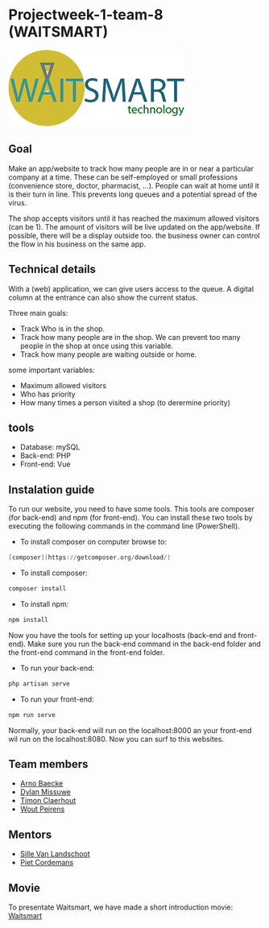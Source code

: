 ﻿# Projectweek-1-team-8 (WAITSMART)

![WAITSMART](img/readme-logo.png)
 
## Goal
Make an app/website to track how many people are in or near a particular company at a time. These can be self-employed or small professions (convenience store, doctor, pharmacist, ...).
People can wait at home until it is their turn in line. This prevents long queues and a potential spread of the virus.

The shop accepts visitors until it has reached the maximum allowed visitors (can be 1).
The amount of visitors will be live updated on the app/website. If possible, there will be a display outside too.
the business owner can control the flow in his business on the same app.

## Technical details
With a (web) application, we can give users access to the queue. A digital column at the entrance can also show the current status.

Three main goals:
- Track Who is in the shop.
- Track how many people are in the shop. We can prevent too many people in the shop at once using this variable.
- Track how many people are waiting outside or home.

some important variables:
- Maximum allowed visitors
- Who has priority
- How many times a person visited a shop (to derermine priority)

## tools
- Database: mySQL
- Back-end: PHP
- Front-end: Vue

## Instalation guide
To run our website, you need to have some tools. This tools are composer (for back-end) and npm (for front-end). You can install these two tools by executing the following commands in the command line (PowerShell).
- To install composer on computer browse to:
```powershell
[composer](https://getcomposer.org/download/)
```
- To install composer:
```powershell
composer install
```
- To install npm:
```powershell
npm install
```
Now you have the tools for setting up your localhosts (back-end and front-end). Make sure you run the back-end command in the back-end folder and the front-end command in the front-end folder.
- To run your back-end:
```powershell
php artisan serve
```
- To run your front-end:
```powershell
npm run serve
```
Normally, your back-end will run on the localhost:8000 an your front-end wil run on the localhost:8080. Now you can surf to this websites.

## Team members
- [Arno Baecke](https://github.com/arnobaecke)
- [Dylan Missuwe](https://github.com/DylanMissu)
- [Timon Claerhout](https://github.com/TimonClaerhout)
- [Wout Peirens](https://github.com/wout297)

## Mentors
- [Sille Van Landschoot](https://github.com/sillevl)
- [Piet Cordemans](http://github.com/pcordemans)

## Movie

To presentate Waitsmart, we have made a short introduction movie: [Waitsmart]()